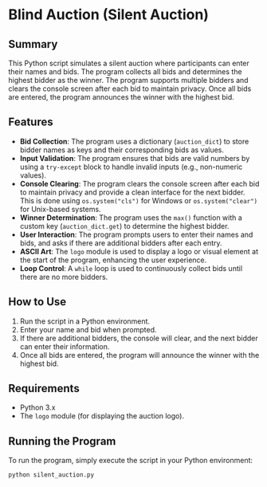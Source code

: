 # Blind Auction (Silent Auction)

## Summary
This Python script simulates a silent auction where participants can enter their names and bids. The program collects all bids and determines the highest bidder as the winner. The program supports multiple bidders and clears the console screen after each bid to maintain privacy. Once all bids are entered, the program announces the winner with the highest bid.

## Features
- **Bid Collection**: The program uses a dictionary (`auction_dict`) to store bidder names as keys and their corresponding bids as values.
- **Input Validation**: The program ensures that bids are valid numbers by using a `try-except` block to handle invalid inputs (e.g., non-numeric values).
- **Console Clearing**: The program clears the console screen after each bid to maintain privacy and provide a clean interface for the next bidder. This is done using `os.system("cls")` for Windows or `os.system("clear")` for Unix-based systems.
- **Winner Determination**: The program uses the `max()` function with a custom key (`auction_dict.get`) to determine the highest bidder.
- **User Interaction**: The program prompts users to enter their names and bids, and asks if there are additional bidders after each entry.
- **ASCII Art**: The `logo` module is used to display a logo or visual element at the start of the program, enhancing the user experience.
- **Loop Control**: A `while` loop is used to continuously collect bids until there are no more bidders.

## How to Use
1. Run the script in a Python environment.
2. Enter your name and bid when prompted.
3. If there are additional bidders, the console will clear, and the next bidder can enter their information.
4. Once all bids are entered, the program will announce the winner with the highest bid.

## Requirements
- Python 3.x
- The `logo` module (for displaying the auction logo).

## Running the Program
To run the program, simply execute the script in your Python environment:
```bash
python silent_auction.py
